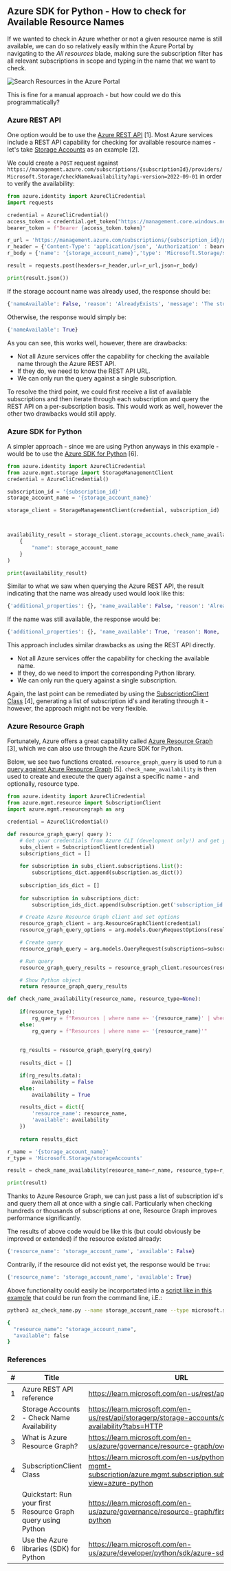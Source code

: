 ## Azure SDK for Python - How to check for Available Resource Names

If we wanted to check in Azure whether or not a given resource name is still available, we can do so relatively easily within the Azure Portal by navigating to the _All resources_ blade, making sure the subscription filter has all relevant subscriptions in scope and typing in the name that we want to check. 

![Search Resources in the Azure Portal](images/query_resources.png)

This is fine for a manual approach - but how could we do this programmatically?

### Azure REST API

One option would be to use the [Azure REST API](https://learn.microsoft.com/en-us/rest/api/azure/) [1]. Most Azure services include a REST API capability for checking for available resource names - let's take [Storage Accounts](https://learn.microsoft.com/en-us/rest/api/storagerp/storage-accounts/check-name-availability?tabs=HTTP) as an example [2].

We could create a `POST` request against `https://management.azure.com/subscriptions/{subscriptionId}/providers/Microsoft.Storage/checkNameAvailability?api-version=2022-09-01` in order to verify the availability:

```python
from azure.identity import AzureCliCredential
import requests

credential = AzureCliCredential()
access_token = credential.get_token("https://management.core.windows.net/")
bearer_token = f"Bearer {access_token.token}"

r_url = 'https://management.azure.com/subscriptions/{subscription_id}/providers/Microsoft.Storage/checkNameAvailability?api-version=2022-09-01'
r_header = {'Content-Type': 'application/json', 'Authorization' : bearer_token}
r_body = {'name': '{storage_account_name}','type': 'Microsoft.Storage/storageAccounts'}

result = requests.post(headers=r_header,url=r_url,json=r_body)

print(result.json())
```

If the storage account name was already used, the response should be:

```python
{'nameAvailable': False, 'reason': 'AlreadyExists', 'message': 'The storage account named storage_account_name is already taken.'}
```

Otherwise, the response would simply be:

```python
{'nameAvailable': True}
```

As you can see, this works well, however, there are drawbacks:

- Not all Azure services offer the capability for checking the available name through the Azure REST API.
- If they do, we need to know the REST API URL.
- We can only run the query against a single subscription.

To resolve the third point, we could first receive a list of available subscriptions and then iterate through each subscription and query the REST API on a per-subscription basis. This would work as well, however the other two drawbacks would still apply.

### Azure SDK for Python

A simpler approach - since we are using Python anyways in this example - would be to use the [Azure SDK for Python](https://learn.microsoft.com/en-us/azure/developer/python/sdk/azure-sdk-overview) [6].

```python
from azure.identity import AzureCliCredential
from azure.mgmt.storage import StorageManagementClient
credential = AzureCliCredential()

subscription_id = '{subscription_id}'
storage_account_name = '{storage_account_name}'

storage_client = StorageManagementClient(credential, subscription_id)



availability_result = storage_client.storage_accounts.check_name_availability(
    { 
        "name": storage_account_name
    }
)

print(availability_result)
```

Similar to what we saw when querying the Azure REST API, the result indicating that the name was already used would look like this:

```python
{'additional_properties': {}, 'name_available': False, 'reason': 'AlreadyExists', 'message': 'The storage account named storage_account_name is already taken.'}
```

If the name was still available, the response would be:

```python
{'additional_properties': {}, 'name_available': True, 'reason': None, 'message': None}
```

This approach includes similar drawbacks as using the REST API directly.

- Not all Azure services offer the capability for checking the available name.
- If they, do we need to import the corresponding Python library.
- We can only run the query against a single subscription.

Again, the last point can be remediated by using the [SubscriptionClient Class](https://learn.microsoft.com/en-us/python/api/azure-mgmt-subscription/azure.mgmt.subscription.subscriptionclient?view=azure-python) [4], generating a list of subscription id's and iterating through it - however, the approach might not be very flexible.

### Azure Resource Graph

Fortunately, Azure offers a great capability called [Azure Resource Graph](https://learn.microsoft.com/en-us/azure/governance/resource-graph/overview) [3], which we can also use through the Azure SDK for Python.

Below, we see two functions created. `resource_graph_query` is used to run a [query against Azure Resource Graph](https://learn.microsoft.com/en-us/azure/governance/resource-graph/first-query-python) [5]. `check_name_availability` is then used to create and execute the query against a specific name - and optionally, resource type.

```python
from azure.identity import AzureCliCredential
from azure.mgmt.resource import SubscriptionClient
import azure.mgmt.resourcegraph as arg

credential = AzureCliCredential()

def resource_graph_query( query ):
    # Get your credentials from Azure CLI (development only!) and get your subscription list
    subs_client = SubscriptionClient(credential)
    subscriptions_dict = []
    
    for subscription in subs_client.subscriptions.list():
        subscriptions_dict.append(subscription.as_dict())
    
    subscription_ids_dict = []
    
    for subscription in subscriptions_dict:
        subscription_ids_dict.append(subscription.get('subscription_id'))

    # Create Azure Resource Graph client and set options
    resource_graph_client = arg.ResourceGraphClient(credential)
    resource_graph_query_options = arg.models.QueryRequestOptions(result_format="objectArray")

    # Create query
    resource_graph_query = arg.models.QueryRequest(subscriptions=subscription_ids_dict, query=query, options=resource_graph_query_options)

    # Run query
    resource_graph_query_results = resource_graph_client.resources(resource_graph_query)

    # Show Python object
    return resource_graph_query_results

def check_name_availability(resource_name, resource_type=None):
    
    if(resource_type):
        rg_query = f"Resources | where name =~ '{resource_name}' | where type =~ '{resource_type}'"
    else:
        rg_query = f"Resources | where name =~ '{resource_name}'"
    
    
    rg_results = resource_graph_query(rg_query)
    
    results_dict = []

    if(rg_results.data):
        availability = False
    else:
        availability = True

    results_dict = dict({
        'resource_name': resource_name,
        'available': availability
    })
    
    return results_dict

r_name = '{storage_account_name}'
r_type = 'Microsoft.Storage/storageAccounts'

result = check_name_availability(resource_name=r_name, resource_type=r_type)

print(result)
```

Thanks to Azure Resource Graph, we can just pass a list of subscription id's and query them all at once with a single call. Particularly when checking hundreds or thousands of subscriptions at one, Resource Graph improves performance significantly.

The results of above code would be like this (but could obviously be improved or extended) if the resource existed already:

```python
{'resource_name': 'storage_account_name', 'available': False}
```

Contrarily, if the resource did not exist yet, the response would be `True`:

```python
{'resource_name': 'storage_account_name', 'available': True}
```

Above functionality could easily be incorportated into a [script like in this example](https://github.com/holgerjs/az-sdk-py-samples/blob/main/scripts/az_check_name.py) that could be run from the command line, i.E.:

```bash
python3 az_check_name.py --name storage_account_name --type microsoft.storage/storageaccounts | jq

{
  "resource_name": "storage_account_name",
  "available": false
}
```

### References

| # | Title | URL |
| --- | --- | --- |
| 1 | Azure REST API reference | https://learn.microsoft.com/en-us/rest/api/azure/ |
| 2 | Storage Accounts - Check Name Availability | https://learn.microsoft.com/en-us/rest/api/storagerp/storage-accounts/check-name-availability?tabs=HTTP |
| 3 | What is Azure Resource Graph? | https://learn.microsoft.com/en-us/azure/governance/resource-graph/overview |
| 4 | SubscriptionClient Class | https://learn.microsoft.com/en-us/python/api/azure-mgmt-subscription/azure.mgmt.subscription.subscriptionclient?view=azure-python |
| 5 | Quickstart: Run your first Resource Graph query using Python | https://learn.microsoft.com/en-us/azure/governance/resource-graph/first-query-python |
| 6 | Use the Azure libraries (SDK) for Python | https://learn.microsoft.com/en-us/azure/developer/python/sdk/azure-sdk-overview |
